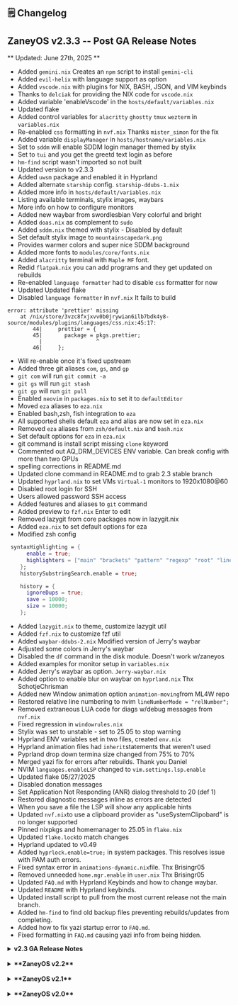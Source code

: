 ## 🗒️ Changelog

## ZaneyOS v2.3.3 -- Post GA Release Notes

** Updated: June 27th, 2025 **

- Added `gemini.nix` Creates an `npm` script to install `gemini-cli`
- Added `evil-helix` with language support as option
- Added `vscode.nix` with plugins for NIX, BASH, JSON, and VIM keybinds
- Thanks to `delciak` for providing the NIX code for `vscode.nix`
- Added variable 'enableVscode' in the `hosts/default/variables.nix`
- Updated flake
- Added control variables for `alacritty` `ghostty` `tmux` `wezterm` in
  `variables.nix`
- Re-enabled `css` formatting in `nvf.nix` Thanks `mister_simon` for the fix
- Added variable `displayManager` in `hosts/hostname/variables.nix`
- Set to `sddm` will enable SDDM login manager themed by stylix
- Set to `tui` and you get the greetd text login as before
- `hm-find` script wasn't imported so not built
- Updated version to v2.3.3
- Added `uwsm` package and enabled it in Hyprland
- Added alternate `starship` config. `starship-ddubs-1.nix`
- Added more info in `hosts/default/variables.nix`
- Listing available terminals, stylix images, waybars
- More info on how to configure monitors
- Added new waybar from swordlesbian Very colorful and bright
- Added `doas.nix` as complement to `sudo`
- Added `sddm.nix` themed with stylix - Disabled by default
- Set default stylix image to `mountainscapedark.png`
- Provides warmer colors and super nice SDDM background
- Added more fonts to `modules/core/fonts.nix`
- Added `alacritty` terminal with `Maple MF` font.
- Redid `flatpak.nix` you can add programs and they get updated on rebuilds
- Re-enabled `language formatter` had to disable `css` formatter for now
- Updated Updated flake
- Disabled `language formatter` in `nvf.nix` It fails to build

```text
error: attribute 'prettier' missing
    at /nix/store/3vzc8fxjxvv0b0jrywian6ilb7bdk4y8-source/modules/plugins/languages/css.nix:45:17:
        44|     prettier = {
        45|       package = pkgs.prettier;
          |                 ^
        46|     };
```

- Will re-enable once it's fixed upstream
- Added three git aliases `com`, `gs`, and `gp`
- `git com` will run `git commit -a`
- `git gs` will run `git stash`
- `git gp` will run `git pull`
- Enabled `neovim` in `packages.nix` to set it to `defaultEditor`
- Moved `eza` aliases to `eza.nix`
- Enabled bash,zsh, fish integration to `eza`
- All supported shells default `eza` and alias are now set in `eza.nix`
- Removed `eza` aliases from `zsh/default.nix` and `bash.nix`
- Set default options for `eza` in `eza.nix`
- git command is install script missing `clone` keyword
- Commented out AQ_DRM_DEVICES ENV variable. Can break config with more than two
  GPUs
- spelling corrections in README.md
- Updated clone command in README.md to grab 2.3 stable branch
- Updated `hyprland.nix` to set VMs `Virtual-1` monitors to 1920x1080@60
- Disabled root login for SSH
- Users allowed password SSH access
- Added features and aliases to `git` command
- Added preview to `fzf.nix` Enter to edit
- Removed lazygit from core packages now in lazygit.nix
- Added `eza.nix` to set default options for eza
- Modified zsh config

```nix
 syntaxHighlighting = {
      enable = true;
      highlighters = ["main" "brackets" "pattern" "regexp" "root" "line"];
    };
    historySubstringSearch.enable = true;

    history = {
      ignoreDups = true;
      save = 10000;
      size = 10000;
    };
```

- Added `lazygit.nix` to theme, customize lazygit util
- Added `fzf.nix` to customize fzf util
- Added `waybar-ddubs-2.nix` Modified version of Jerry's waybar
- Adjusted some colors in Jerry's waybar
- Disabled the `df` command in the disk module. Doesn't work w/zaneyos
- Added examples for monitor setup in `variables.nix`
- Added Jerry's waybar as option. `Jerry-waybar.nix`
- Added option to enable blur on waybar on `hyprland.nix` Thx SchotjeChrisman
- Added new Window animation option `animation-moving`from ML4W repo
- Restored relative line numbering to nvim `lineNumberMode = "relNumber";`
- Removed extraneous LUA code for diags w/debug messages from `nvf.nix`
- Fixed regression in `windowrules.nix`
- Stylix was set to unstable - set to 25.05 to stop warning
- Hyprland ENV variables set in two files, created `env.nix`
- Hyprland animation files had `inherit`statements that weren't used
- Pyprland drop down termina size changed from 75% to 70%
- Merged yazi fix for errors after rebuilds. Thank you Daniel
- NVIM `languages.enableLSP` changed to `vim.settings.lsp.enable`
- Updated flake 05/27/2025
- Disabled donation messages
- Set Application Not Responding (ANR) dialog threshold to 20 (def 1)
- Restored diagnostic messages inline as errors are detected
- When you save a file the LSP will show any applicable hints
- Updated `nvf.nix`to use a clipboard provider as "useSystemClipobard" is no
  longer supported
- Pinned nixpkgs and homemanager to 25.05 in `flake.nix`
- Updated `flake.lock`to match changes
- Hyprland updated to v0.49
- Added `hyprlock.enable=true;` in system packages. This resolves issue with PAM
  auth errors.
- Fixed syntax error in `animations-dynamic.nix`file. Thx Brisingr05
- Removed unneeded `home.mgr.enable` in `user.nix` Thx Brisingr05
- Updated `FAQ.md` with Hyprland Keybinds and how to change waybar.
- Updated `README` with Hyprland keybinds.
- Updated install script to pull from the most current release not the main
  branch.
- Added `hm-find` to find old backup files preventing rebuilds/updates from
  completing.
- Added how to fix yazi startup error to `FAQ.md`.
- Fixed formatting in `FAQ.md` causing yazi info from being hidden.

<details>

<summary><strong>v2.3 GA Release Notes</strong></summary>

<div style="margin-left: 20px;">

- With this release there are improvements to Neovim
- The entire file structure has been improved.
- Switched from `nixvim` to `nvf` for neovim configuration.
- Improved `bat` config and includes extras now.
- Added profiles for what kind of system you have based of GPU / VM.
- Reduced the host specific files and made the entire flake more modular.
- Fixed git getting set to wrong user settings.
- Fixed hyprlock conflicting with stylix.
- Setup`nh` in a better fashion.
- Added support for `qmk` out of the box.
- Added `usbutils` for lsusb functionality.
- Massive improvement to Hyprland window rules.
- Removed broken support for Apple Silicon (this may return).
- Install script improved.
- Fixed `nix flake check` not working.
- Added nvidia prime PCI ID variables to host `variables.nix`.
- Added vim keybindings zsh (alt+hjkl).
- Added (ctrl+hjkl) keybinds for vim movement while in insert mode in neovim.
- Supports adb out of the box.
- Ddubs/dwilliam62 helped with the addition of pyprland and scratchpad support.
  He is now also a maintainer.
- Can now summon a drop-down terminal with `SUPER, T`.
- Added image used by Stylix into the host variables file.
- Made printing and NFS variables so they can be easily toggled between hosts.
- Added waybar styling choice.
- Kitty, Wezterm, Neovim/nvf, and even Flatpaks all properly themed with Stylix.
- Moved to hyprpolkitagent and fixed qt theming.
- Stylix options that I wanted forced us back on the unstable branch.
- Made Thunar an optional thing, enabled by default. _But for me Yazi is
  enough._

  </div>

  </details>

<br>
<details>
<summary><strong>**ZaneyOS v2.2**</strong> </summary>

<div style="margin-left: 20px;">

- This release has a big theming change
- Move back to rofi. It is a massive improvement in many ways.
- Revert the switch from rofi to wofi. Rofi is just better.
- Switch from Nix Colors to Stylix. It can build colorschemes from a wallpaper.
- Simplified the notification center.
- Improved emoji selection menu and options.
- Adding fine-cmdline plugin for Neovim.
- Removed theme changing scripts as the theme is generated by the image set with
  stylix.image in the config.nix file.
- Starship is now setup in the config.nix file.
- Switched from SDDM to tuigreet and greetd.
- Added Plymouth for better looking booting.
- Improve the fonts being installed and properly separate them from regular
  packages.
- Separated Neovim configuration for readability.
- Updated flake and added fix for popups going to wrkspc 1 in Hyprland.
- Removed a few of the packages that aren't necessary and smartd by default.
- Removed unnecessary Hyprland input in flake as home manager doesn't use it.
- Turned off nfs by default.
- Hyprland plugins are now disabled in the config by default.
- Fastfetch is now replacing neofetch.
- Btop is back baby!
- Switching to Brave as the default to protect user privacy.
- Replaced lsd with eza for a better looking experience.

</div>

</details>
<br>

<details>

<summary><strong>**ZaneyOS v2.1**</strong></summary>

<div style="margin-left: 20px;">

Simple bug fixes.

- Fixed Waybar icons to make them look a bit better.
- Centered the Wofi window always.
- Should have fixed some Steam issues, but I have had some crashes due to Steam
  so be aware of that.
- The flake got an update, so all the packages are fresh.

</div>

</details>

<br>

<details>

<summary><strong>**ZaneyOS v2.0** </strong></summary>

<div style="margin-left: 20px;">

With this new update of ZaneyOS it is a big rewrite of how things are being
done. This update fixes many issues that you guys were facing. As well as makes
things a little easier to understand. You now have a lot being stored inside the
specific host directory, making use of modules, condensing seperate files down,
etc. My hope is that with this update your ability to grasp the flake and expand
it to what you need is much improved. I want to thank everyone for being so
supportive!

- Most configuration put into specific hosts directories for the best
  portability.
- Using modules to condense configuration complexity.
- Simplified options and the complexity around understanding their
  implementation.
- Rewrote the documentation for improved readability.

</div>

</details>
